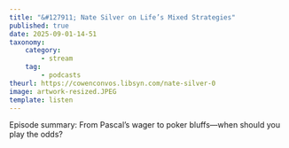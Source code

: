 ```yaml
---
title: "&#127911; Nate Silver on Life’s Mixed Strategies"
published: true
date: 2025-09-01-14-51
taxonomy:
    category:
        - stream
    tag:
        - podcasts
theurl: https://cowenconvos.libsyn.com/nate-silver-0
image: artwork-resized.JPEG
template: listen
---
```


Episode summary: From Pascal&rsquo;s wager to poker bluffs&mdash;when should you play the odds?
